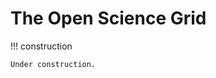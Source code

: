 # The Open Science Grid


<!-- markdownlint-disable MD046 -->
!!! construction

    Under construction.
<!-- markdownlint-enable MD046 -->